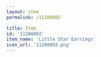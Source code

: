 ```yaml
---
layout: item
permalink: /11200002

title: Item
id: '11200002'
item_name: 'Little Star Earrings'
icon_url: '11200002.png'
---
```


